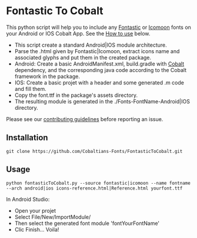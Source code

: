 Fontastic To Cobalt
===================

This python script will help you to include any [Fontastic](http://fontastic.me/) or [Icomoon](https://icomoon.io/) fonts on your Android or IOS Cobalt App. See the [How to use](#usage) below.

* This script create a standard Android|IOS module architecture.
* Parse the .html given by Fontastic|Icomoon, extract icons name and associated glyphs and put them in the created package.
* Android: Create a basic AndroidManifest.xml, build.gradle with [Cobalt](http://cobaltians.org/) dependency, and the corresponding java code according to the Cobalt framework in the package.
* IOS: Create a basic projet with a header and some generated .m code and fill them.
* Copy the font.ttf in the package's assets directory.
* The resulting module is generated in the ./Fonts-FontName-Android|IOS directory.

Please see our [contributing guidelines](CONTRIBUTING.md) before reporting an issue.

Installation
-----------

```
git clone https://github.com/Cobaltians-Fonts/FontasticToCobalt.git
```

Usage
-----

```
python fontasticToCobalt.py --source fontastic|icomoon --name fontname --arch android|ios icons-reference.html|Reference.html yourfont.ttf
```

In Android Studio:
* Open your projet
* Select File/New/ImportModule/
* Then select the generated font module 'fontYourFontName'
* Clic Finish... Voila!
